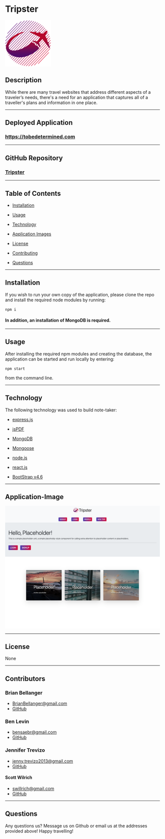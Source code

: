 # Tripster

![Tripster](./client/public/images/Logo150x150.png)

## Description

While there are many travel websites that address different aspects of a traveler’s needs, there's a need for an application that captures all of a traveller's plans and information in one place.

---

## Deployed Application

### https://tobedetermined.com

---

## GitHub Repository

### [Tripster](https://github.com/jtrevz/project3)


---

## Table of Contents

* [Installation](#installation)

* [Usage](#usage)

* [Technology](#technology)

* [Application Images](#Application-Images)

* [License](#license)

* [Contributing](#Contributing)

* [Questions](#Questions)

---

## Installation

If you wish to run your own copy of the application, please clone the repo and install the required node modules by running:

```
npm i
```
#### In addition, an installation of MongoDB is required.
---

## Usage

After installing the required npm modules and creating the database, the application can be started and run locally by entering:

```
npm start
```
from the command line.  

---

## Technology

The following technology was used to build note-taker:

  * [express.js](https://www.npmjs.com/package/express)

  * [jsPDF](https://www.npmjs.com/package/jspdf)

  * [MongoDB](https://www.mongodb.com/)

  * [Mongoose](https://www.npmjs.com/package/mongoose)

  * [node.js](https://nodejs.org/en/)

  * [react.js](https://www.npmjs.com/package/react)

  * [BootStrap v4.6](https://getbootstrap.com/docs/4.6/getting-started/introduction/)

---

## Application-Image
![Screenshot](./client/public/images/tripster.png "Screenshot")

---


## License

None

---

## Contributors

### Brian Bellanger
* BrianBellanger@gmail.com
* [GitHub](https://github.com/BrianBellanger)

### Ben Levin
* bensaebr@gmail.com
* [GitHub](https://github.com/Saebr)

### Jennifer Trevizo
* jenny.trevizo2013@gmail.com
* [GitHub](https://github.com/jtrevz)

#### Scott Wilrich 
* swillrich@gmail.com
* [GitHub](https://github.com/swillrich5)

---

## Questions

Any questions us? Message us on Github or email us at the addresses provided above!  Happy travelling!